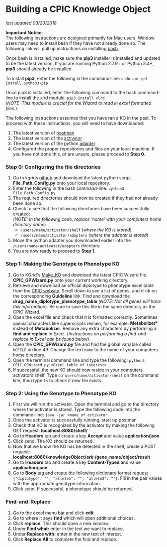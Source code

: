 # Building a CPIC Knowledge Object
*last updated 03/20/2018*

__Important Notice__:  
The following instructions are designed primarily for Mac users. Window users may need to install bash if they have not already done so. The following link will pull up instructions on installing [bash](https://www.howtogeek.com/249966/how-to-install-and-use-the-linux-bash-shell-on-windows-10/).

Once bash is installed, make sure the __pip3__ installer is installed and updated to be the latest version. If you are running Python 2.7.9+ or Python 3.4+, __pip3__ should already be installed. 

To install __pip3__, enter the following in the command-line: `sudo apt-get install python3-pip`

Once pip3 is installed, enter the following command to the bash command-line to install the xlrd module: `pip3 install xlrd`  
(*NOTE: This module is crucial for the Wizard to read in excel formatted files.*) 

The following instructions assumes that you have ran a KO in the past. To proceed with these instructions, you will need to have downloaded: 
1. The latest version of [postman](https://www.getpostman.com/)
2. The latest version of the [activator](https://github.com/kgrid/kgrid-activator/releases)
3. The latest version of the python [adapter](https://github.com/kgrid/python-adapter/releases)
4. Configured the proper repositories and files on your local machine. If you have not done this, or are unsure, please proceed to __Step 0__.

### Step 0: Configuring the file directories
1. Go to kgrids [github](https://github.com/kgrid/CPIC-objects/tree/master/Make_KO) and download the latest python script __File_Path_Config.py__ onto your local repository. 
2. Enter the following in the bash command-line: `python3 File_Path_Config.py`
3. The required directories should now be created if they had not already been done so.
4. Check to see that the following directories have been successfully created:  
(*NOTE: In the following code, replace 'name' with your computers home directory name*)
    * `/users/name/activator/shelf` (*where the KO is stored*)
    * `/users/name/activator/adapters` (*where the adapter is stored*)
5. Move the python adapter you downloaded earlier into the `/users/name/activator/adapters` directory. 
4. You are now ready to proceed to __Step 1__.

### Step 1: Making the Genotype to Phenotype KO
1. Go to KGrid's [Make_KO](https://github.com/kgrid/CPIC-objects/tree/master/Make_KO) and download the latest CPIC Wizard file __CPIC_GPWizard.py__ onto your current working directory.
2. Retrieve and download an official diplotype to phenotype excel table from the [CPIC website](https://cpicpgx.org/genes-drugs/). Scroll down to see a list of genes, and click on the corresponding __Guideline__ link. Find and download the __drug_name_diplotype_phenotype_table__ (*NOTE: Not all genes will have this information*). Be sure to save this file in the same directory as the CPIC Wizard.
3. Open the excel file and check that it is formatted correctly. Sometimes special characters like superscripts remain, for example: __Metabolizer<sup>c</sup>__ instead of __Metabolizer__. Remove any extra characters by performing a __find and replace__ in Excel. (*Instructions on performing a find-and-replace in Excel can be found below*)
4. Open the __CPIC_GPWizard.py__ file and find the global variable called `KOFILE` on line 49. Change the text `name` to the name of your computers home directory.
5. Open the terminal command line and type the following: `python3 CPIC_GPWizard.py <Excel table of interest>`
6. If successful, the new KO should now reside in your computers activators shelf. Type `cd users/name/activator/shelf` on the command line, then type `ls` to check if new file exists.

### Step 2: Using the Genotype to Phenotype KO
1. First we will run the activator. Open the terminal and go to the directory where the activator is stored. Type the following code into the command-line: `java -jar <name_of_activator`.
2. Once the activator is successfully running, start up postman
3. Check that KO is recognized by the activator by making the following GET request:
__localhost:8080/shelf/__
4. Go to __Headers__ tab and create a key __Accept__ and value __application/json__. 
5. Click send. The KO should be returned. 
6. Now that we know the KO has be detected in the shelf, create a POST request: __localhost:8080/knowledgeObject/ark:/gene_name/object/result__
7. Go to __Headers__ tab and create a key __Content-Typed__ and value __application/json__.
8. Go to __Body__ tag and create the following dictionary format request `{"diplotype": "", "allele1": "", "allele2": ""}`. Fill in the pair values with the appropriate genotype information.
9. Click send. If successful, a phenotype should be returned. 

### Find-and-Replace
1. Go to the excel menu bar and click __edit__. 
2. Go to where it says __find__ which will open additional choices.
3. Click __replace__. This should open a new window. 
4. Under __Find what:__ enter in the text we want to replace. 
5. Under __Replace with:__ enter in the new text of interest. 
6. Click __Replace All__ to complete the find and replace. 
